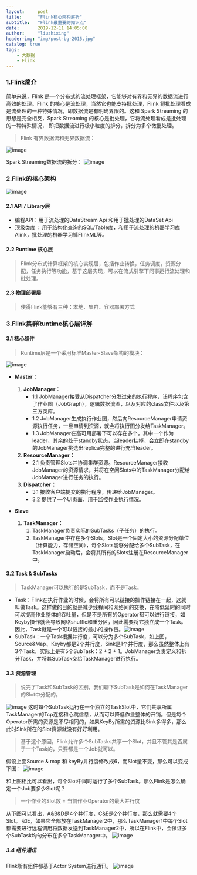 ```yaml
---
layout:     post
title:      "Flink核心架构解析"
subtitle:   "Flink最重要的知识点"
date:       2019-12-11 14:05:00
author:     "liuzhixing"
header-img: "img/post-bg-2015.jpg"
catalog: true
tags:
    - 大数据
    - Flink
---
```



### 1.Flink简介
简单来说，Flink 是一个分布式的流处理框架，它能够对有界和无界的数据流进行高效的处理。Flink 的核心是流处理，当然它也能支持批处理，Flink 将批处理看成是流处理的一种特殊情况，即数据流是有明确界限的。这和 Spark Streaming 的思想是完全相反，Spark Streaming 的核心是批处理，它将流处理看成是批处理的一种特殊情况， 即把数据流进行极小粒度的拆分，拆分为多个微批处理。

> Flink 有界数据流和无界数据流：

![image](http://liuzhixing.cn/img/doc-pic/3.FlinkStruct/1.png)

Spark Streaming数据流的拆分：
![image](http://liuzhixing.cn/img/doc-pic/3.FlinkStruct/2.png)

### 2.Flink的核心架构
![image](http://liuzhixing.cn/img/doc-pic/3.FlinkStruct/3.png)

#### 2.1 API / Library层
- 编程API：用于流处理的DataStream Api 和用于批处理的DataSet Api
- 顶级类库： 用于结构化查询的SQL/Table库，和用于流处理的机器学习库Alink，批处理的机器学习裤FlinkML等。

#### 2.2 Runtime 核心层
> Flink分布式计算框架的核心实现层，包括作业转换，任务调度，资源分配，任务执行等功能，基于这层实现，可以在流式引擎下同事运行流处理和批处理。

#### 2.3 物理部署层
> 使得Flink能够有三种：本地、集群、容器部署方式

### 3.Flink集群Runtime核心层详解

#### 3.1 核心组件
> Runtime层是一个采用标准Master-Slave架构的模块：

![image](http://liuzhixing.cn/img/doc-pic/3.FlinkStruct/4.png)
 - **Master：**
    1. **JobManager：**
        - 1.1 JobManager接受从Dispatcher分发过来的执行程序，该程序包含了作业图（JobGraph），逻辑数据流图，以及对应的class文件以及第三方类库。
        - 1.2 JobManager生成执行作业图，然后向ResourceManager申请资源执行任务，一旦申请到资源，就会将执行图分发给TaskManager。
        - 1.3 JobManager在高可用部署下可以存在多个，其中一个作为leader，其余的处于standby状态，当leader挂掉，会立即在standby的JobManager挑选出replica完整的进行充当leader。
    2. **ResourceManager：**
        - 2.1 负责管理Slots并协调集群资源。ResourceManager接收JobManager的资源请求，并将在空闲Slots中的TaskManager分配给JobManager进行任务的执行。
    3. **Dispatcher：**
        - 3.1 接收客户端提交的执行程序，传递给JobManager。
        - 3.2 提供了一个UI页面，用于监控作业执行情况。

 - **Slave**
    1. **TaskManager：**
        1. TaskManager负责实际的SubTasks（子任务）的执行。
        2. TaskManager中存在多个Slots，Slot是一个固定大小的资源分配单位（计算能力，存储空间），每个Slots能够分配给多个SubTask，在TaskManager启动后，会将其所有的Slots注册在ResourceManager中。

#### 3.2 Task & SubTasks
> TaskManager可以执行的是SubTask，而不是Task。
- Task：Flink在执行作业的时候，会将所有可以链接的操作链接在一起，这就叫做Task。这样做的目的就是减少线程间和网络间的交换，在降低延时的同时可以提高作业整体的吞吐量，但是不是所有的Operator都可以进行链接，如Keyby操作就会导致网络shuffle和重分区，因此需要将它独立成一个Task。因此，Task就是一个可以链接的最小的操作链。![image](http://liuzhixing.cn/img/doc-pic/3.FlinkStruct/5.png)
- SubTask：一个Task根据并行度，可以分为多个SubTask，如上图，Source&Map、Keyby都是2个并行度，Sink是1个并行度，那么虽然整体上有3个Task，实际上是有5个SubTask：2 + 2 + 1。JobManager负责定义和拆分Task，并将其SubTask交给TaskManager进行执行。



#### 3.3 资源管理
> 说完了Task和SubTask的区别，我们聊下SubTask是如何在TaskManager的Slot中分配的。

![image](http://liuzhixing.cn/img/doc-pic/3.FlinkStruct/6.png)
这时每个SubTask运行在一个独立的TaskSlot中，它们共享所属TaskManager的Tcp连接和心跳信息，从而可以降低作业整体的开销。但是每个Operator所需的资源是不尽相同的，如果KeyBy所需的资源比Sink多得多，那么此时Sink所在的Slot资源就没有好好利用。

> 基于这个原因，Flink允许多个SubTasks共享一个Slot，并且不管其是否属于一个Task的，只要都是一个Job就可以。

假设上面Source & map 和 keyBy并行度修改成6，而Slot量不变，那么可以变成下图：
![image](http://liuzhixing.cn/img/doc-pic/3.FlinkStruct/7.png)

和上图相比可以看出，每个Slot中同时运行了多个SubTask。那么Flink是怎么确定一个Job要多少Slot呢？
> 一个作业的Slot数 = 当前作业Operator的最大并行度

从下图可以看出，A&B&D是4个并行度，C&E是2个并行度，那么就需要4个Slot。
如E，如果它全部放在TaskManager2中，那么TaskManager1中每个Slot都需要进行远程调用将数据发送到TaskManager2中，所以在Flink中，会保证多个SubTask均匀分布在多个TaskManager中。
![image](http://liuzhixing.cn/img/doc-pic/3.FlinkStruct/8.png)


##### 3.4 组件通讯
Flink所有组件都基于Actor System进行通讯。
    ![image](http://liuzhixing.cn/img/doc-pic/3.FlinkStruct/9.png)